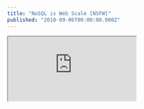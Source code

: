 ```yaml
---
title: "NoSQL is Web Scale [NSFW]"
published: "2010-09-06T00:00:00.000Z"
---
```


<div class="videowrapper">
  <iframe src="https://www.youtube.com/embed/b2F-DItXtZs" allowfullscreen></iframe>
</div>
